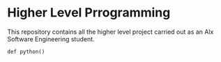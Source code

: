 # Higher Level Prrogramming
This repository contains all the higher level project carried out as an
Alx Software Engineering student.

```
def python()
```

